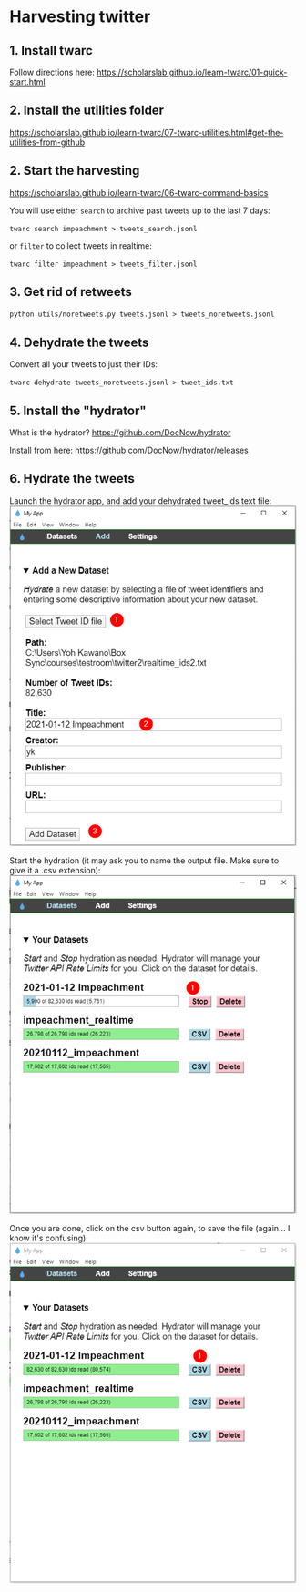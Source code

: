 # Harvesting twitter

## 1. Install twarc

Follow directions here: https://scholarslab.github.io/learn-twarc/01-quick-start.html

## 2. Install the utilities folder

https://scholarslab.github.io/learn-twarc/07-twarc-utilities.html#get-the-utilities-from-github

## 2. Start the harvesting

https://scholarslab.github.io/learn-twarc/06-twarc-command-basics

You will use either `search` to archive past tweets up to the last 7 days:

`twarc search impeachment > tweets_search.jsonl`

or `filter` to collect tweets in realtime:

`twarc filter impeachment > tweets_filter.jsonl`

## 3. Get rid of retweets

`python utils/noretweets.py tweets.jsonl > tweets_noretweets.jsonl`

## 4. Dehydrate the tweets

Convert all your tweets to just their IDs:

`twarc dehydrate tweets_noretweets.jsonl > tweet_ids.txt`

## 5. Install the "hydrator"

What is the hydrator? https://github.com/DocNow/hydrator

Install from here:
https://github.com/DocNow/hydrator/releases

## 6. Hydrate the tweets

Launch the hydrator app, and add your dehydrated tweet_ids text file:
<kbd><img src="images/hydrator1.png"></kbd>

Start the hydration (it may ask you to name the output file. Make sure to give it a .csv extension):
<kbd><img src="images/hydrator2.png"></kbd>

Once you are done, click on the csv button again, to save the file (again... I know it's confusing):
<kbd><img src="images/hydrator3.png"></kbd>


